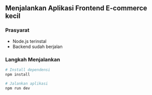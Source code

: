 ## Menjalankan Aplikasi Frontend E-commerce kecil

### Prasyarat
* Node.js terinstal
* Backend sudah berjalan

### Langkah Menjalankan
```bash
# Install dependensi
npm install

# Jalankan aplikasi
npm run dev
```